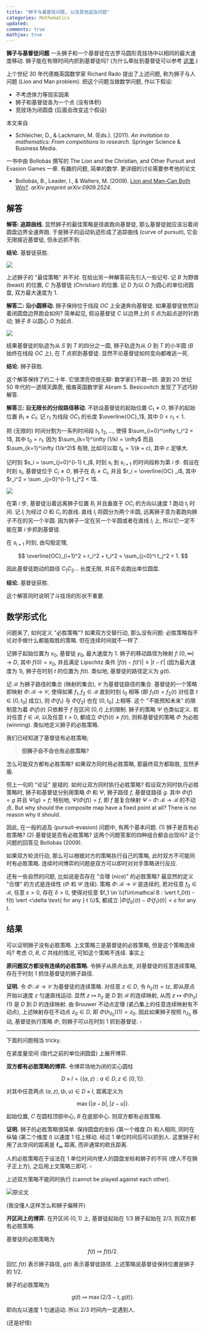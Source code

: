 ```yaml
---
title: "狮子与基督徒问题, 以及其他追及问题"
categories: Mathematics
updated: 
comments: true
mathjax: true
---
```


**狮子与基督徒问题** 一头狮子和一个基督徒在古罗马圆形竞技场中以相同的最大速度移动. 狮子能在有限时间内抓到基督徒吗? (为什么牵扯到基督徒可以参考 [这里](https://theconversation.com/mythbusting-ancient-rome-throwing-christians-to-the-lions-67365).)

上个世纪 30 年代德裔英国数学家 Richard Rado 提出了上述问题, 称为狮子与人问题 (Lion and Man problem). 把这个问题当做数学问题, 作以下假设:

- 不考虑体力等现实因素
- 狮子和基督徒各为一个点 (没有体积)
- 竞技场为闭圆盘 (后面会改变这个假设)

<!-- more -->

本文来自

- Schleicher, D., & Lackmann, M. (Eds.). (2011). *An invitation to mathematics: From competitions to research*. Springer Science & Business Media.

一书中由 Bollobás 撰写的 The Lion and the Christian, and Other Pursuit and Evasion Games 一章. 有趣的问题, 简单的数学. 更详细的讨论需要参考他的论文

- Bollobás, B., Leader, I., & Walters, M. (2009). [Lion and Man–Can Both Win?](https://arxiv.org/abs/0909.2524). *arXiv preprint arXiv:0909.2524*.

## 解答

**解答: 追踪曲线.** 显然狮子的最佳策略是径直跑向基督徒, 那么基督徒就应该沿着闭圆盘边界全速奔跑. 于是狮子的运动轨迹形成了追踪曲线 (curve of pursuit), 它会无限接近基督徒, 但永远抓不到.

**结论.** 基督徒获胜.

![](https://shiina18.github.io/assets/posts/images/476485819227160.png)

上述狮子的 "最佳策略" 并不对. 在给出另一种解答前先引入一些记号. 记 $B$ 为野兽 (beast) 的位置, $C$ 为基督徒 (Christian) 的位置. 记 $D$ 为以 $O$ 为圆心的单位闭圆盘, 双方最大速度为 1.

**解答二: 沿小圆移动.** 狮子保持位于线段 $OC$ 上全速奔向基督徒. 如果基督徒依然沿着闭圆盘边界跑会如何? 简单起见, 假设基督徒 $C$ 以边界上的 $S$ 点为起点逆时针跑动; 狮子 $B$ 以圆心 $O$ 为起点.

![](https://shiina18.github.io/assets/posts/images/336721820247326.png)

结果基督徒的轨迹为从 $S$ 到 $T$ 的四分之一圆, 狮子轨迹为从 $O$ 到 $T$ 的小半圆 ($B$ 始终在线段 $OC$ 上), 在 $T$ 点抓到基督徒. 显然不论基督徒如何变向都难逃一死.

**结论.** 狮子获胜.

这个解答保持了约二十年. 它很漂亮但很无聊: 数学家们不屑一顾. 直到 20 世纪 50 年代的一道晴天霹雳, 俄裔英国数学家 Abram S. Besicovitch 发现了下述巧妙解答. 

**解答三: 沿无限长的分段路径移动.** 不妨设基督徒的起始位置 $C_1 \ne O$, 狮子的起始位置 $B_1 \ne C_1$. 记 $r_1$ 为线段 $OC_1$ 的长度 $\overline{OC}_1$, 其中 $0<r_1<1$.

把 (无限的) 时间分割为一系列时间段 $t_1, t_2, ...$, 使得 $\sum_{i=0}^\infty t_i^2 < 1$, 其中 $t_0=r_1$. 因为 $\sum_{k=1}^\infty (1/k) = \infty$ 而且 $\sum_{k=1}^\infty (1/k^2)$ 有限, 比如可以取 $t_k = 1/(k+c)$, 其中 $c$ 足够大.

记时刻 $s_i = \sum_{j=0}^{i-1} t_j$, 时刻 $s_i$ 到 $s_{i+1}$ 的时间段称为第 $i$ 步. 假设在时刻 $s_i$, 基督徒位于 $C_i \ne O$, 狮子在 $B_i \ne C_i$, 并且 $r_i = \overline{OC} _i$, 其中 $r_i^2 = \sum _{j=0}^{i-1} t_j^2 < 1$. 

![](https://shiina18.github.io/assets/posts/images/514062720239995.png)

在第 $i$ 步, 基督徒沿着远离狮子位置 $B_i$ 并且垂直于 $OC_i$ 的方向以速度 1 跑动 $t_i$ 时间. 记 $l_i$ 为经过 $O$ 和 $C_i$ 的直线. 直线 $l_i$ 将圆分为两个半圆, 远离狮子意为着跑向狮子不在的另一个半圆. 因为狮子一定在另一个半圆或者在直线 $l_i$ 上, 所以它一定不能在第 $i$ 步抓到基督徒.

在 $s_{i+1}$ 时刻, 由勾股定理, 

$$
\overline{OC}_{i+1}^2 = r_i^2 + t_i^2 = \sum_{j=0}^i t_j^2 < 1. 
$$

因此基督徒跑动的路径 $C_1 C_2...$ 长度无限, 并且不会跑出单位圆盘. 

**结论.** 基督徒获胜.

这个解答同时说明了斗技场的形状不重要.

## 数学形式化

问题来了, 如何定义 "必胜策略"? 如果双方交替行动, 那么没有问题: 必胜策略指不论对手做什么都能取胜的策略. 但在连续时间就不一样了.

记狮子起始位置为 $x_0$, 基督徒 $y_0$, 最大速度为 1. 狮子的移动路径为映射 $f\colon [0, \infty) \to D$, 其中 $f(0) = x_0$, 并且满足 Lipschitz 条件 $\vert f(t) - f(t') \vert \le \vert t - t' \vert$ (因为最大速度为 1), 狮子在时刻 $t$ 的位置为 $f(t)$. 类似地, 基督徒的路径定义为 $g(t)$.

记 $\mathcal B$ 为狮子路径的集合 (映射的集合), $\mathcal C$ 为基督徒路径的集合. 基督徒的一个策略即映射 $\Phi\colon \mathcal B \to \mathcal C$, 使得如果 $f_1, f_2\in\mathcal B$ 直到时刻 $t_0$ 相等 (即 $f_1(t) = f_2(t)$ 对任意 $t\in [0, t_0]$ 成立), 则 $\Phi(f_1)$ 与 $\Phi(f_2)$ 也在 $[0, t_0]$ 上相等. 这个 "不能预知未来" 的限制意为着 $\Phi(f)(t)$ 只依赖于 $f$ 在区间 $[0, t]$ 上的限制. 狮子的策略 $\Psi$ 也类似定义. 若对任意 $f\in\mathcal B$, 以及任意 $t>0$, 都成立 $\Phi(f)(t) \ne f(t)$, 则称基督徒的策略 $\Phi$ 为必胜 (winning). 类似地定义狮子的必胜策略.

我们已经知道了基督徒有必胜策略;

> **但狮子会不会也有必胜策略?**

怎么可能双方都有必胜策略? 如果双方同时用必胜策略, 那最终双方都取胜, 显然矛盾.

但上一句的 "论证" 是错的. 如何让双方同时执行必胜策略? 假设双方同时执行必胜策略时, 狮子和基督徒分别用策略 $\Phi$ 和 $\Psi$, 狮子路径 $f$, 基督徒路径 $g$. 其中 $\Phi(f) = g$ 并且 $\Psi(g) = f$; 特别地, $\Psi(\Phi(f)) = f$, 即 $f$ 是复合映射 $\Psi \circ \Phi\colon \mathcal B \to \mathcal B$ 的不动点.    But why should the composite map have a fixed point at all? There is no reason why it should.

因此, 在一般的追及 (pursuit–evasion) 问题中, 有两个基本问题. (1) 狮子是否有必胜策略? (2) 基督徒是否有必胜策略? 这两个问题答案的四种组合都会出现吗? 这个问题的回答见 Bollobás (2009).

如果双方轮流行动, 那么可以根据对方的策略执行自己的策略, 此时双方不可能同时有必胜策略. 连续时间博弈的问题是双方可以即时对对手策略进行反应.

还有一些自然的问题, 比如说是否存在 "合理 (nice)" 的必胜策略? 最显然的定义 "合理" 的方式是连续性 ($\Phi$ 和 $\Psi$ 连续). 策略 $\Phi\colon \mathcal B\to \mathcal C$ 是连续的, 若对任意 $f_0\in\mathcal B$, 任意 $\varepsilon>0$, 存在 $\delta>0$, 使得对任意 $f_1 \in \\{f\in\mathcal B : \vert f_0(t) - f(t) \vert <\delta \text{ for any } t  \\}$, 都成立 $\vert \Phi(f_0)(t) - \Phi(f_1)(t) \vert < \varepsilon$ for any $t$.

## 结果

可以证明狮子没有必胜策略. 上文策略三是基督徒的必胜策略, 但是这个策略连续吗? 考虑 $O$, $B$, $C$ 共线的情况, 可知这个策略不连续. 事实上

**原问题双方都没有连续的必胜策略.** 令狮子从原点出发, 对基督徒的任意连续策略, 存在于时刻 1 抓住基督徒的狮子路径.

**证明.** 令 $\Phi\colon \mathcal B \to \mathcal C$ 为基督徒的连续策略. 对任意 $z\in D$, 令 $h_z(t) = tz$, 即从原点开始以速度 $z$ 匀速直线运动. 显然 $z\mapsto h_z$ 是 $D$ 到 $\mathcal B$ 的连续映射, 从而 $z\mapsto \Phi(h_z)(1)$ 是 $D$ 到 $D$ 的连续映射. 由 Brouwer 不动点定理 (紧凸集上的任意连续映射有不动点), 上述映射存在不动点 $z_0\in D$, 即 $\Phi(h_{z_0})(1) = z_0$. 因此如果狮子按照 $h_{z_0}$ 移动, 基督徒执行策略 $\Phi$, 则狮子可以在时刻 1 抓到基督徒. $\square$

---

下面的问题相当 tricky.

在紧度量空间 (取代之前的单位闭圆盘) 上展开博弈. 

**双方都有必胜策略的博弈.** 令博弈场地为闭的实心圆柱

$$
D\times I = \{ (a,z): a\in D, z\in [0,1] \}.
$$

对其中任意两点 $(a,z), (b, u) \in D\times I$, 距离定义为

$$
\max\{|a-b|, |z-u|  \}.
$$

起始位置, $C$ 在圆柱顶部中心, $B$ 在底部中心. 则双方都有必胜策略.

**证明.** 狮子的必胜策略很简单. 保持圆盘的坐标 (第一个维度 $D$) 和人相同, 同时在纵轴 (第二个维度 $I$) 以速度 1 往上移动. 经过 1 单位时间后可以抓到人. 这里狮子利用了此空间的距离是 $\ell_\infty$ 距离, 而非通常的欧氏距离.

人的必胜策略在于设法在 1 单位时间内使人的圆盘坐标和狮子的不同 (使人不在狮子正上方), 之后用上文策略三即可. $\square$

上述双方策略不能同时执行 (cannot be played against each other).

![原论文](https://shiina18.github.io/assets/posts/images/593782309220868.png "原论文")

(我没懂人这样怎么和狮子偏移开)

**开区间上的博弈.** 在开区间 $(0, 1)$ 上, 基督徒起始在 1/3 狮子起始在 2/3, 则双方都有必胜策略.

基督徒的必胜策略为

$$
f(t) \mapsto f(t)/2.
$$

回忆 $f(t)$ 表示狮子路径, $g(t)$ 表示基督徒路径. 上述策略说基督徒保持位置是狮子的 1/2.

狮子的必胜策略为

$$
g(t) \mapsto \max\{ 2/3 -t, g(t) \}.
$$

即向左以速度 1 匀速运动. 所以 2/3 时间内一定遇到人.

(还是好怪)
